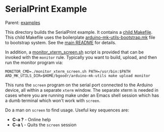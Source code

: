 SerialPrint Example
==========================

Parent: [examples](../README.md)

This directory builds the SerialPrint example. It contains a [child
Makefile](./Makefile).  This child Makefile uses the boilerplate
[arduino-mk-utils-bootstrap.mk](./arduino-mk-utils-bootstrap.mk) file
to bootstrap system. See the [main README](../../README.md) for
details.

In addition, a [monitor_xterm_screen.sh](./monitor_xterm_screen.sh)
script is provided that can be invoked with the `monitor`
rule. Typically you want to build, upload, and then run the monitor
program via:

    MONITOR_CMD=./monitor_xterm_screen.sh PATH=/usr/bin:$PATH ARD_MK_UTILS_DIR=$HOME/bgoodr/arduino-mk-utils make upload monitor

This runs the `screen` program on the serial port connected to the
Arduino device, all within a separate `xterm` window. The separate
xterm is needed in cases where you are running make under an Emacs
shell session which has a dumb terminal which won't work with
`screen`.

Do a man on `screen` to find usage. Useful key sequences are:

* **C-a ?** - Online help
* **C-a \\** - Quits the `screen` session

